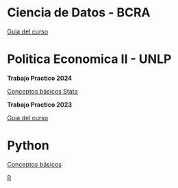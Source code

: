 # Ciencia de Datos - BCRA

[Guia del curso](https://msangia.github.io/CienciaDatos/index.html "Guia completa.")

# Politica Economica II - UNLP

**Trabajo Practico 2024** 

[Conceptos básicos Stata](https://msangia.github.io/Stata/stata24.html "Guia TP N°1.")   

**Trabajo Practico 2023** 

[Guia del curso](https://msangia.github.io/NotasTP/index.html "Guia completa.")    

# Python

[Conceptos básicos](https://msangia.github.io/Python/python.html "Pagina en desarrollo.")   

[R](https://msangia.github.io/R/intro.html "Pagina en desarrollo.")   
